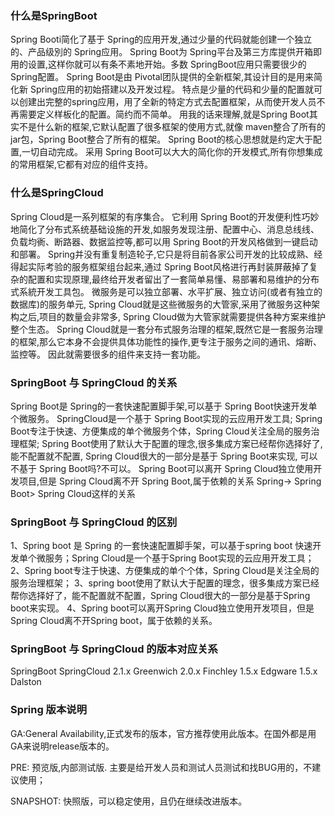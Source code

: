 
### 什么是SpringBoot
Spring Booti简化了基于 Spring的应用开发,通过少量的代码就能创建一个独立的、产品级別的 Spring应用。 
Spring Boot为 Spring平台及第三方库提供开箱即用的设置,这样你就可以有条不素地开始。多数 SpringBoot应用只需要很少的 Spring配置。
Spring Boot是由 Pivotal团队提供的全新框架,其设计目的是用来简化新 Spring应用的初始搭建以及开发过程。
特点是少量的代码和少量的配置就可以创建出完整的spring应用，用了全新的特定方式去配置框架，从而使开发人员不再需要定义样板化的配置。简约而不简单。
用我的话来理解,就是Spring Boot其实不是什么新的框架,它默认配置了很多框架的使用方式,就像 maven整合了所有的jar包，Spring Boot整合了所有的框架。
Spring Boot的核心思想就是约定大于配置,一切自动完成。
采用 Spring Boot可以大大的简化你的开发模式,所有你想集成的常用框架,它都有对应的组件支持。

### 什么是SpringCloud  
Spring Cloud是一系列框架的有序集合。
它利用 Spring Boot的开发便利性巧妙地简化了分布式系统基础设施的开发,如服务发现注册、配置中心、消息总线线、负载均衠、断路器、数据监控等,都可以用 Spring Boot的开发风格做到一键启动和部署。 
Spring并没有重复制造轮子,它只是将目前各家公司开发的比较成熟、经得起实际考验的服务框架组台起来,通过 Spring Boot风格进行再封装屏蔽掉了复杂的配置和实现原理,最终给开发者留出了一套简单易懂、易部署和易维护的分布式系統开发工具包。
微服务是可以独立部署、水平扩展、独立访问(或者有独立的数据库)的服务单元, Spring Cloud就是这些微服务的大管家,采用了微服务这种架构之后,项目的数量会非常多, Spring Cloud做为大管家就需要提供各种方案来维护整个生态。
Spring Cloud就是一套分布式服务治理的框架,既然它是一套服务治理的框架,那么它本身不会提供具体功能性的操作,更专注于服务之间的通讯、熔断、监控等。
因此就需要很多的组件来支持一套功能。
    
### SpringBoot 与 SpringCloud 的关系
Spring Boot是 Spring的一套快速配置脚手架,可以基于 Spring Boot快速开发单个微服务。 
SpringCloud是一个基于 Spring Boot实现的云应用开发工具;
Spring Boot专注于快速、方便集成的单个微服务个体，Spring Cloud关注全局的服务治理框架; 
Spring Boot使用了默认大于配置的理念,很多集成方案已经帮你选择好了,能不配置就不配置, Spring Cloud很大的一部分是基于 Spring Boot来实现,
可以不基于 Spring Boot吗?不可以。 Spring Boot可以离开 Spring Cloud独立使用开发项目,但是 Spring Cloud离不开 Spring Boot,属于依赖的关系
Spring-> Spring Boot> Spring Cloud这样的关系
  

### SpringBoot 与 SpringCloud 的区别
1、Spring boot 是 Spring 的一套快速配置脚手架，可以基于spring boot 快速开发单个微服务；Spring Cloud是一个基于Spring Boot实现的云应用开发工具；
2、Spring boot专注于快速、方便集成的单个个体，Spring Cloud是关注全局的服务治理框架；
3、spring boot使用了默认大于配置的理念，很多集成方案已经帮你选择好了，能不配置就不配置，Spring Cloud很大的一部分是基于Spring boot来实现。
4、Spring boot可以离开Spring Cloud独立使用开发项目，但是Spring Cloud离不开Spring boot，属于依赖的关系。

### SpringBoot 与 SpringCloud 的版本对应关系
SpringBoot          SpringCloud
2.1.x               Greenwich 
2.0.x               Finchley
1.5.x               Edgware
1.5.x               Dalston

### Spring 版本说明
GA:General Availability,正式发布的版本，官方推荐使用此版本。在国外都是用GA来说明release版本的。

PRE: 预览版,内部测试版. 主要是给开发人员和测试人员测试和找BUG用的，不建议使用；

SNAPSHOT: 快照版，可以稳定使用，且仍在继续改进版本。